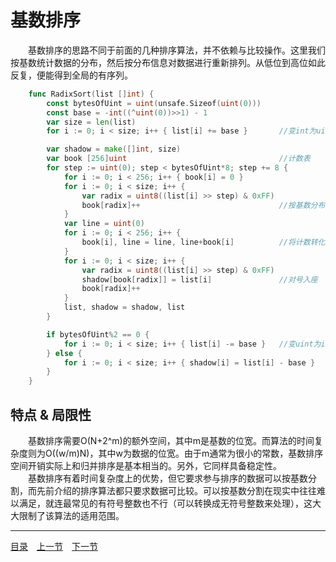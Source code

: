 # 基数排序
　　基数排序的思路不同于前面的几种排序算法，并不依赖与比较操作。这里我们按基数统计数据的分布，然后按分布信息对数据进行重新排列。从低位到高位如此反复，便能得到全局的有序列。

```go
	func RadixSort(list []int) {
		const bytesOfUint = uint(unsafe.Sizeof(uint(0)))
		const base = -int((^uint(0))>>1) - 1
		var size = len(list)
		for i := 0; i < size; i++ { list[i] += base }		//变int为uint

		var shadow = make([]int, size)
		var book [256]uint									//计数表
		for step := uint(0); step < bytesOfUint*8; step += 8 {
			for i := 0; i < 256; i++ { book[i] = 0 }
			for i := 0; i < size; i++ {
				var radix = uint8((list[i] >> step) & 0xFF)
				book[radix]++								//按基数分布计数
			}
			var line = uint(0)
			for i := 0; i < 256; i++ {
				book[i], line = line, line+book[i]			//将计数转化为偏移
			}
			for i := 0; i < size; i++ {
				var radix = uint8((list[i] >> step) & 0xFF)
				shadow[book[radix]] = list[i]				//对号入座
				book[radix]++
			}
			list, shadow = shadow, list
		}

		if bytesOfUint%2 == 0 {
			for i := 0; i < size; i++ { list[i] -= base }	//变uint为int
		} else {
			for i := 0; i < size; i++ { shadow[i] = list[i] - base }
		}
	}
```

## 特点 & 局限性
　　基数排序需要O(N+2^m)的额外空间，其中m是基数的位宽。而算法的时间复杂度则为O((w/m)N)，其中w为数据的位宽。由于m通常为很小的常数，基数排序空间开销实际上和归并排序是基本相当的。另外，它同样具备稳定性。  
　　基数排序有着时间复杂度上的优势，但它要求参与排序的数据可以按基数分割，而先前介绍的排序算法都只要求数据可比较。可以按基数分割在现实中往往难以满足，就连最常见的有符号整数也不行（可以转换成无符号整数来处理），这大大限制了该算法的适用范围。

---
[目录](../index.md)　[上一节](01-C.md)　[下一节](01.md)
